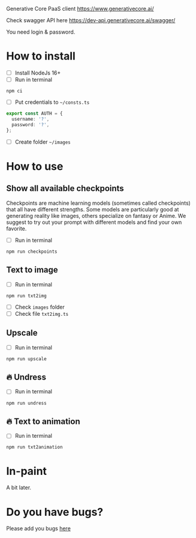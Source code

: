 Generative Core PaaS client https://www.generativecore.ai/

Check swagger API here https://dev-api.generativecore.ai/swagger/

You need login & password.

# How to install

- [ ] Install NodeJs 16+
- [ ] Run in terminal

```
npm ci
```

- [ ] Put credentials to `~/consts.ts`

```ts
export const AUTH = {
  username: '?',
  password: '?',
};
```

- [ ] Create folder `~/images`

# How to use

## Show all available checkpoints

Checkpoints are machine learning models (sometimes called checkpoints) that all have different strengths. Some models are particularly good at generating reality like images, others specialize on fantasy or Anime. We suggest to try out your prompt with different models and find your own favorite.

- [ ] Run in terminal

```
npm run checkpoints
```

## Text to image

- [ ] Run in terminal

```
npm run txt2img
```

- [ ] Check `images` folder
- [ ] Check file `txt2img.ts`

## Upscale

- [ ] Run in terminal

```
npm run upscale
```

## 🔥 Undress

- [ ] Run in terminal

```
npm run undress
```

## 🔥 Text to animation

- [ ] Run in terminal

```
npm run txt2animation
```

# In-paint

A bit later.

# Do you have bugs?

Please add you bugs [here](https://gitlab.com/realistic-ai/paas-client/-/issues)